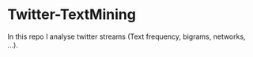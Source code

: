 # Twitter-TextMining

In this repo I analyse twitter streams (Text frequency, bigrams, networks, ...).
